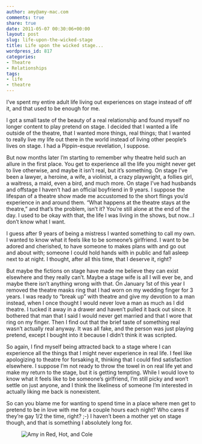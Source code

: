 ```yaml
---
author: amy@amy-mac.com
comments: true
share: true
date: 2011-05-07 00:30:06+00:00
layout: post
slug: life-upon-the-wicked-stage
title: Life upon the wicked stage...
wordpress_id: 817
categories:
- Theatre
- Relationships
tags:
- life
- theatre
---
```


I’ve spent my entire adult life living out experiences on stage instead of off it, and that used to be enough for me.

I got a small taste of the beauty of a real relationship and found myself no longer content to play pretend on stage. I decided that I wanted a life outside of the theatre, that I wanted more things, real things; that I wanted to really live my life out there in the world instead of living other people’s lives on stage. I had a Pippin-esque revelation, I suppose.

But now months later I’m starting to remember why theatre held such an allure in the first place. You get to experience all the life you might never get to live otherwise, and maybe it isn’t real, but it’s something. On stage I’ve been a lawyer, a heroine, a wife, a violinist, a crazy playwright, a follies girl, a waitress, a maid, even a bird, and much more. On stage I’ve had husbands and offstage I haven’t had an official boyfriend in 9 years. I suppose the lifespan of a theatre show made me accustomed to the short flings you’d experience in and around them. “What happens at the theatre stays at the theatre,” and that’s the problem, isn’t it? You’re still alone at the end of the day. I used to be okay with that, the life I was living in the shows, but now…I don’t know what I want.

I guess after 9 years of being a mistress I wanted something to call my own. I wanted to know what it feels like to be someone’s girlfriend. I want to be adored and cherished, to have someone to makes plans with and go out and about with; someone I could hold hands with in public and fall asleep next to at night. I thought, after all this time, that I deserve it, right?

But maybe the fictions on stage have made me believe they can exist elsewhere and they really can’t. Maybe a stage wife is all I will ever be, and maybe there isn’t anything wrong with that. On January 1st of this year I removed the theatre masks ring that I had worn on my wedding finger for 3 years. I was ready to “break up” with theatre and give my devotion to a man instead, when I once thought I would never love a man as much as I did theatre. I tucked it away in a drawer and haven’t pulled it back out since. It bothered that man that I said I would never get married and that I wore that ring on my finger. Then I find out that the brief taste of something real wasn’t actually real anyway. It was all fake, and the person was just playing pretend, except I bought into it because I didn’t think it was scripted.

So again, I find myself being attracted back to a stage where I can experience all the things that I might never experience in real life. I feel like apologizing to theatre for forsaking it, thinking that I could find satisfaction elsewhere. I suppose I’m not ready to throw the towel in on real life yet and make my return to the stage, but it is getting tempting. While I would love to know what it feels like to be someone’s girlfriend, I’m still picky and won’t settle on just anyone, and I think the likeliness of someone I’m interested in actually liking me back is nonexistent.

So can you blame me for wanting to spend time in a place where men get to pretend to be in love with me for a couple hours each night? Who cares if they’re gay 1/2 the time, right? ;-) I haven’t been a mother yet on stage though, and that is something I absolutely long for.

<figure class="text-center">
  <img class="th" src="http://media.tumblr.com/tumblr_lkstpk2kA11qcdyar.jpg" alt="Amy in Red, Hot, and Cole" />
</figure>
